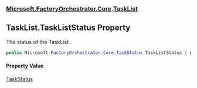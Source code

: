 ### [Microsoft.FactoryOrchestrator.Core](Microsoft_FactoryOrchestrator_Core.md 'Microsoft.FactoryOrchestrator.Core').[TaskList](Microsoft_FactoryOrchestrator_Core_TaskList.md 'Microsoft.FactoryOrchestrator.Core.TaskList')
## TaskList.TaskListStatus Property
The status of the TaskList.  
```csharp
public Microsoft.FactoryOrchestrator.Core.TaskStatus TaskListStatus { get; }
```
#### Property Value
[TaskStatus](Microsoft_FactoryOrchestrator_Core_TaskStatus.md 'Microsoft.FactoryOrchestrator.Core.TaskStatus')

